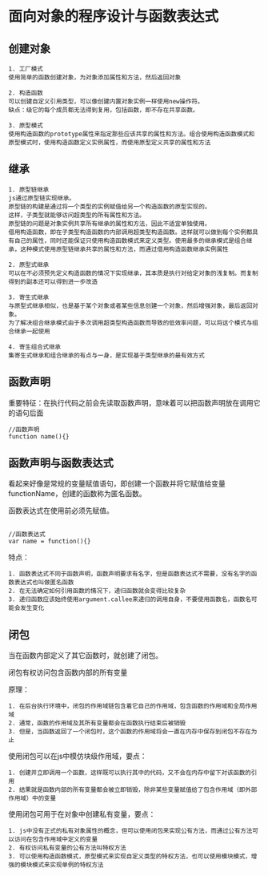 # 面向对象的程序设计与函数表达式

## 创建对象

	1. 工厂模式
	使用简单的函数创建对象，为对象添加属性和方法，然后返回对象

	2. 构造函数
	可以创建自定义引用类型，可以像创建内置对象实例一样使用new操作符。
	缺点：级它的每个成员都无法得到复用，包括函数，即不存在共享函数。

	3. 原型模式
	使用构造函数的prototype属性来指定那些应该共享的属性和方法。组合使用构造函数模式和原型模式时，使用构造函数定义实例属性，而使用原型定义共享的属性和方法

## 继承

	1. 原型链继承
	js通过原型链实现继承。
	原型链的构建是通过将一个类型的实例赋值给另一个构造函数的原型实现的。
	这样，子类型就能够访问超类型的所有属性和方法。
	原型链的问题是对象实例共享所有继承的属性和方法，因此不适宜单独使用。
	借用构造函数，即在子类型构造函数的内部调用超类型构造函数。这样就可以做到每个实例都具有自己的属性，同时还能保证只使用构造函数模式来定义类型。使用最多的继承模式是组合继承，这种模式使用原型链继承共享的属性和方法，而通过借用构造函数继承实例属性

	2. 原型式继承
	可以在不必须预先定义构造函数的情况下实现继承，其本质是执行对给定对象的浅复制。而复制得到的副本还可以得到进一步改造

	3. 寄生式继承
	与原型式继承相似，也是基于某个对象或者某些信息创建一个对象，然后增强对象，最后返回对象。
	为了解决组合继承模式由于多次调用超类型构造函数而导致的低效率问题，可以将这个模式与组合继承一起使用

	4. 寄生组合式继承
	集寄生式继承和组合继承的有点与一身，是实现基于类型继承的最有效方式



## 函数声明

重要特征：在执行代码之前会先读取函数声明，意味着可以把函数声明放在调用它的语句后面

```
//函数声明
function name(){}
```

## 函数声明与函数表达式

看起来好像是常规的变量赋值语句，即创建一个函数并将它赋值给变量functionName，创建的函数称为匿名函数。

函数表达式在使用前必须先赋值。

```

//函数表达式
var name = function(){}

```

特点：

	1. 函数表达式不同于函数声明，函数声明要求有名字，但是函数表达式不需要，没有名字的函数表达式也叫做匿名函数
	2. 在无法确定如何引用函数的情况下，递归函数就会变得比较复杂
	3. 递归函数应该始终使用argument.callee来递归的调用自身，不要使用函数名，函数名可能会发生变化

## 闭包

当在函数内部定义了其它函数时，就创建了闭包。

闭包有权访问包含函数内部的所有变量

原理：

	1. 在后台执行环境中，闭包的作用域链包含着它自己的作用域，包含函数的作用域和全局作用域
	2. 通常，函数的作用域及其所有变量都会在函数执行结束后被销毁
	3. 但是，当函数返回了一个闭包时，这个函数的作用域将会一直在内存中保存到闭包不存在为止

使用闭包可以在js中模仿块级作用域，要点：

	1. 创建并立即调用一个函数，这样既可以执行其中的代码，又不会在内存中留下对该函数的引用
	2. 结果就是函数内部的所有变量都会被立即销毁，除非某些变量赋值给了包含作用域（即外部作用域）中的变量

使用闭包可用于在对象中创建私有变量，要点：

	1. js中没有正式的私有对象属性的概念，但可以使用闭包来实现公有方法，而通过公有方法可以访问在包含作用域中定义的变量
	2. 有权访问私有变量的公有方法叫特权方法
	3. 可以使用构造函数模式，原型模式来实现自定义类型的特权方法，也可以使用模块模式，增强的模块模式来实现单例的特权方法
































